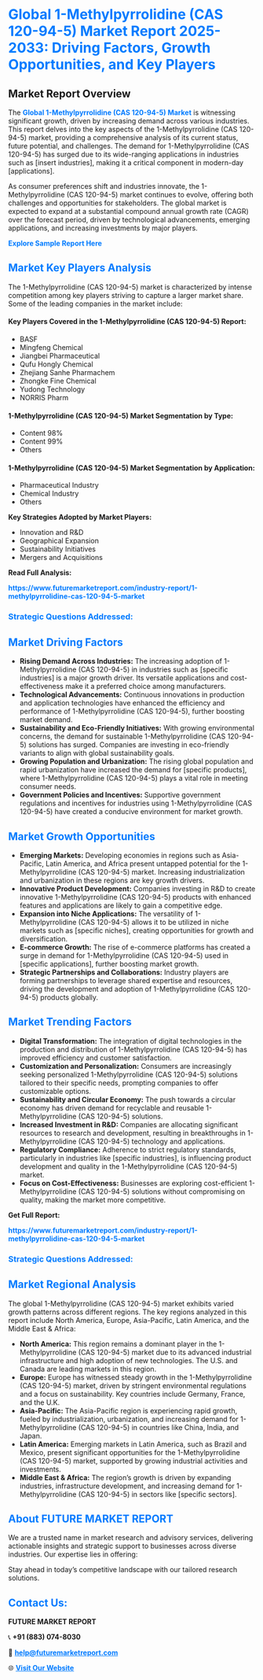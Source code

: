 <h1 style="color: #007BFF;">Global 1-Methylpyrrolidine (CAS 120-94-5) Market Report 2025-2033: Driving Factors, Growth Opportunities, and Key Players</h1>

<section id="overview">
<h2>Market Report Overview</h2>
<p>The <a href="https://www.futuremarketreport.com/industry-report/1-methylpyrrolidine-cas-120-94-5-market" style="color: #007BFF; text-decoration: none;"><strong>Global 1-Methylpyrrolidine (CAS 120-94-5) Market</strong></a> is witnessing significant growth, driven by increasing demand across various industries. This report delves into the key aspects of the 1-Methylpyrrolidine (CAS 120-94-5) market, providing a comprehensive analysis of its current status, future potential, and challenges. The demand for 1-Methylpyrrolidine (CAS 120-94-5) has surged due to its wide-ranging applications in industries such as [insert industries], making it a critical component in modern-day [applications].</p>
<p>As consumer preferences shift and industries innovate, the 1-Methylpyrrolidine (CAS 120-94-5) market continues to evolve, offering both challenges and opportunities for stakeholders. The global market is expected to expand at a substantial compound annual growth rate (CAGR) over the forecast period, driven by technological advancements, emerging applications, and increasing investments by major players.</p>
</section>

<section id="overview">
<p><a href="https://www.futuremarketreport.com/request-sample/reportId=26661" style="color: #007BFF; text-decoration: none;"><strong>Explore Sample Report Here</strong></a></p>
</section>

<section id="key-players">
<h2 style="color: #007BFF;">Market Key Players Analysis</h2>
<p>The 1-Methylpyrrolidine (CAS 120-94-5) market is characterized by intense competition among key players striving to capture a larger market share. Some of the leading companies in the market include:</p>
<h4>Key Players Covered in the 1-Methylpyrrolidine (CAS 120-94-5) Report:</h4>
<ul><li>BASF</li><li>Mingfeng Chemical</li><li>Jiangbei Pharmaceutical</li><li>Qufu Hongly Chemical</li><li>Zhejiang Sanhe Pharmachem</li><li>Zhongke Fine Chemical</li><li>Yudong Technology</li><li>NORRIS Pharm</li></ul>
<h4>1-Methylpyrrolidine (CAS 120-94-5) Market Segmentation by Type:</h4>
<ul><li>Content 98%</li><li>Content 99%</li><li>Others</li></ul>

<h4>1-Methylpyrrolidine (CAS 120-94-5) Market Segmentation by Application:</h4>
<ul><li>Pharmaceutical Industry</li><li>Chemical Industry</li><li>Others</li></ul>
<p><strong>Key Strategies Adopted by Market Players:</strong></p>
<ul>
<li>Innovation and R&D</li>
<li>Geographical Expansion</li>
<li>Sustainability Initiatives</li>
<li>Mergers and Acquisitions</li>
</ul>
</section>

<section>
<p><strong>Read Full Analysis: </strong></p><a href="https://www.futuremarketreport.com/industry-report/1-methylpyrrolidine-cas-120-94-5-market" style="color: #007BFF; text-decoration: none;"><strong>https://www.futuremarketreport.com/industry-report/1-methylpyrrolidine-cas-120-94-5-market</strong></a>
<h3 style="color: #007BFF;">Strategic Questions Addressed:</h3>
</section>

<section id="driving-factors">
<h2 style="color: #007BFF;">Market Driving Factors</h2>
<ul>
<li><strong>Rising Demand Across Industries:</strong> The increasing adoption of 1-Methylpyrrolidine (CAS 120-94-5) in industries such as [specific industries] is a major growth driver. Its versatile applications and cost-effectiveness make it a preferred choice among manufacturers.</li>
<li><strong>Technological Advancements:</strong> Continuous innovations in production and application technologies have enhanced the efficiency and performance of 1-Methylpyrrolidine (CAS 120-94-5), further boosting market demand.</li>
<li><strong>Sustainability and Eco-Friendly Initiatives:</strong> With growing environmental concerns, the demand for sustainable 1-Methylpyrrolidine (CAS 120-94-5) solutions has surged. Companies are investing in eco-friendly variants to align with global sustainability goals.</li>
<li><strong>Growing Population and Urbanization:</strong> The rising global population and rapid urbanization have increased the demand for [specific products], where 1-Methylpyrrolidine (CAS 120-94-5) plays a vital role in meeting consumer needs.</li>
<li><strong>Government Policies and Incentives:</strong> Supportive government regulations and incentives for industries using 1-Methylpyrrolidine (CAS 120-94-5) have created a conducive environment for market growth.</li>
</ul>
</section>

<section id="growth-opportunities">
<h2 style="color: #007BFF;">Market Growth Opportunities</h2>
<ul>
<li><strong>Emerging Markets:</strong> Developing economies in regions such as Asia-Pacific, Latin America, and Africa present untapped potential for the 1-Methylpyrrolidine (CAS 120-94-5) market. Increasing industrialization and urbanization in these regions are key growth drivers.</li>
<li><strong>Innovative Product Development:</strong> Companies investing in R&D to create innovative 1-Methylpyrrolidine (CAS 120-94-5) products with enhanced features and applications are likely to gain a competitive edge.</li>
<li><strong>Expansion into Niche Applications:</strong> The versatility of 1-Methylpyrrolidine (CAS 120-94-5) allows it to be utilized in niche markets such as [specific niches], creating opportunities for growth and diversification.</li>
<li><strong>E-commerce Growth:</strong> The rise of e-commerce platforms has created a surge in demand for 1-Methylpyrrolidine (CAS 120-94-5) used in [specific applications], further boosting market growth.</li>
<li><strong>Strategic Partnerships and Collaborations:</strong> Industry players are forming partnerships to leverage shared expertise and resources, driving the development and adoption of 1-Methylpyrrolidine (CAS 120-94-5) products globally.</li>
</ul>
</section>

<section id="trending-factors">
<h2 style="color: #007BFF;">Market Trending Factors</h2>
<ul>
<li><strong>Digital Transformation:</strong> The integration of digital technologies in the production and distribution of 1-Methylpyrrolidine (CAS 120-94-5) has improved efficiency and customer satisfaction.</li>
<li><strong>Customization and Personalization:</strong> Consumers are increasingly seeking personalized 1-Methylpyrrolidine (CAS 120-94-5) solutions tailored to their specific needs, prompting companies to offer customizable options.</li>
<li><strong>Sustainability and Circular Economy:</strong> The push towards a circular economy has driven demand for recyclable and reusable 1-Methylpyrrolidine (CAS 120-94-5) solutions.</li>
<li><strong>Increased Investment in R&D:</strong> Companies are allocating significant resources to research and development, resulting in breakthroughs in 1-Methylpyrrolidine (CAS 120-94-5) technology and applications.</li>
<li><strong>Regulatory Compliance:</strong> Adherence to strict regulatory standards, particularly in industries like [specific industries], is influencing product development and quality in the 1-Methylpyrrolidine (CAS 120-94-5) market.</li>
<li><strong>Focus on Cost-Effectiveness:</strong> Businesses are exploring cost-efficient 1-Methylpyrrolidine (CAS 120-94-5) solutions without compromising on quality, making the market more competitive.</li>
</ul>
</section>

<section>
<p><strong>Get Full Report: </strong></p><a href="https://www.futuremarketreport.com/industry-report/1-methylpyrrolidine-cas-120-94-5-market" style="color: #007BFF; text-decoration: none;"><strong>https://www.futuremarketreport.com/industry-report/1-methylpyrrolidine-cas-120-94-5-market</strong></a>
<h3 style="color: #007BFF;">Strategic Questions Addressed:</h3>
</section>


<section id="regional-analysis">
<h2 style="color: #007BFF;">Market Regional Analysis</h2>
<p>The global 1-Methylpyrrolidine (CAS 120-94-5) market exhibits varied growth patterns across different regions. The key regions analyzed in this report include North America, Europe, Asia-Pacific, Latin America, and the Middle East & Africa:</p>
<ul>
<li><strong>North America:</strong> This region remains a dominant player in the 1-Methylpyrrolidine (CAS 120-94-5) market due to its advanced industrial infrastructure and high adoption of new technologies. The U.S. and Canada are leading markets in this region.</li>
<li><strong>Europe:</strong> Europe has witnessed steady growth in the 1-Methylpyrrolidine (CAS 120-94-5) market, driven by stringent environmental regulations and a focus on sustainability. Key countries include Germany, France, and the U.K.</li>
<li><strong>Asia-Pacific:</strong> The Asia-Pacific region is experiencing rapid growth, fueled by industrialization, urbanization, and increasing demand for 1-Methylpyrrolidine (CAS 120-94-5) in countries like China, India, and Japan.</li>
<li><strong>Latin America:</strong> Emerging markets in Latin America, such as Brazil and Mexico, present significant opportunities for the 1-Methylpyrrolidine (CAS 120-94-5) market, supported by growing industrial activities and investments.</li>
<li><strong>Middle East & Africa:</strong> The region’s growth is driven by expanding industries, infrastructure development, and increasing demand for 1-Methylpyrrolidine (CAS 120-94-5) in sectors like [specific sectors].</li>
</ul>
</section>

<footer>
<h2 style="color: #007BFF;">About FUTURE MARKET REPORT</h2>
<p>We are a trusted name in market research and advisory services, delivering actionable insights and strategic support to businesses across diverse industries. Our expertise lies in offering:</p>

<p>Stay ahead in today’s competitive landscape with our tailored research solutions.</p>

<h2 style="color: #007BFF;">Contact Us:</h2>
<p><strong>FUTURE MARKET REPORT</strong></p>
<p>📞 <strong>+91 (883) 074-8030</strong></p>
<p>📧 <strong><a href="mailto:help@futuremarketreport.com" style="color: #007BFF;">help@futuremarketreport.com</a></strong></p>
<p>🌐 <strong><a href="https://www.futuremarketreport.com/" style="color: #007BFF;">Visit Our Website</a></strong></p>
</footer>